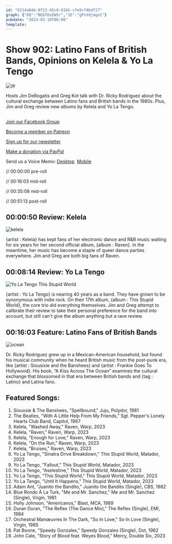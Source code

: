 ```yaml
---
id: "6214a846-0f21-45c0-81b5-cfe9cf4bdf27"
graph: {"DQ":"BEbTOsEW5r","1E":"gPvVdjmgxI"}
pubdate: "2023-03-10T00:00"
template: 
---
```






# Show 902: Latino Fans of British Bands, Opinions on Kelela & Yo La Tengo

![dr](https://static.soundopinions.org/images/2023/dr-ricky.jpeg)

Hosts Jim DeRogatis and Greg Kot talk with Dr. Ricky Rodriguez about the cultural exchange between Latino fans and British bands in the 1980s. Plus, Jim and Greg review new albums by Kelela and Yo La Tengo.



## 

[Join our Facebook Group](https://bit.ly/3sivr9T)

[Become a member on Patreon](https://bit.ly/3slWZvc)

[Sign up for our newsletter](https://bit.ly/3eEvRnG)

[Make a donation via PayPal](https://bit.ly/3dmt9lU)

Send us a Voice Memo: [Desktop](bit.ly/2RyD5Ah)  [Mobile](sayhi.chat/soundops)

// 00:00:00 pre-roll

// 00:16:03 mid-roll

// 00:35:08 mid-roll

// 00:51:13 post-roll



## 00:00:50 Review: Kelela

![kelela](https://static.soundopinions.org/images/2023/raven.webp)

{artist : Kelela} has kept fans of her electronic dance and R&B music waiting for six years for her second official album, {album : Raven}. In the meantime, her music has become a staple of queer dance parties everywhere. Jim and Greg are both big fans of Raven.



## 00:08:14 Review: Yo La Tengo

![Yo La Tengo This Stupid World](https://static.soundopinions.org/assets/902/DQ5.jpg)

{artist : Yo La Tengo} is nearing 40 years as a band. They have grown to be synonymous with indie rock. On their 17th album, {album : This Stupid World}, the core trio did everything themselves. Jim and Greg attempt to calibrate their review to take their personal preference for the band into account, but still can't give the album anything but a rave review.



## 00:16:03 Feature: Latino Fans of British Bands

![ocean](https://static.soundopinions.org/images/2023/dr-ricky.jpeg)

Dr. Ricky Rodríguez grew up in a Mexican-American household, but found his musical community when he heard British music from the post-punk era, like {artist : Siousixie and the Banshees} and {artist : Frankie Goes To Hollywood}. His book, “A Kiss Across The Ocean” examines the cultural exchange that blossomed in that era between British bands and {tag : Latino} and Latina fans.



## Featured Songs:

1. Siouxsie & The Banshees, "Spellbound," Juju, Polydor, 1981
2. The Beatles, "With A Little Help From My Friends," Sgt. Pepper's Lonely Hearts Club Band, Capitol, 1967
3. Kelela, "Washed Away," Raven, Warp, 2023
4. Kelela, "Raven," Raven, Warp, 2023
5. Kelela, "Enough for Love," Raven, Warp, 2023
6. Kelela, "On the Run," Raven, Warp, 2023
7. Kelela, "Bruises," Raven, Warp, 2023
8. Yo La Tengo, "Sinatra Drive Breakdown," This Stupid World, Matador, 2023
9. Yo La Tengo, "Fallout," This Stupid World, Matador, 2023
10. Yo La Tengo, "Aselestine," This Stupid World, Matador, 2023
11. Yo La Tengo, "This Stupid World," This Stupid World, Matador, 2023
12. Yo La Tengo, "Until It Happens," This Stupid World, Matador, 2023
13. Adam Ant, "Juanito the Bandito," Juanito the Bandito (Single), CBS, 1982
14. Blue Rondo À La Turk, "Me and Mr. Sanchez," Me and Mr. Sanchez (Single), Virgin, 1981
15. Holly Johnson, "Americanos," Blast, MCA, 1989
16. Duran Duran, "The Reflex (The Dance Mix)," The Reflex (Single), EMI, 1984
17. Orchestral Manœuvres In The Dark, "So In Love," So In Love (Single), Virgin, 1985
18. Pat Boone, "Speedy Gonzales," Speedy Gonzales (Single), Dot, 1962
19. John Cale, "Story of Blood feat. Weyes Blood," Mercy, Double Six, 2023